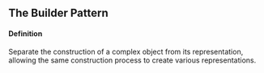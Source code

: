 ## The Builder Pattern
#### Definition
Separate the construction of a complex object from its representation, 
allowing the same construction process to create various representations.
